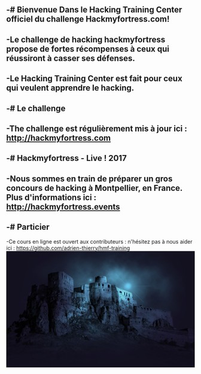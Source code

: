 -# Bienvenue Dans le Hacking Training Center officiel du challenge Hackmyfortress.com!
-
-Le challenge de hacking hackmyfortress propose de fortes récompenses à ceux qui réussiront à casser ses défenses.
-
-Le Hacking Training Center est fait pour ceux qui veulent apprendre le hacking.
-
-# Le challenge
-
-The challenge est régulièrement mis à jour ici : http://hackmyfortress.com
-
-# Hackmyfortress - Live ! 2017
-
-Nous sommes en train de préparer un gros concours de hacking à Montpellier, en France. Plus d'informations ici : http://hackmyfortress.events
-
-# Particier
-
-Ce cours en ligne est ouvert aux contributeurs : n'hésitez pas à nous aider ici : https://github.com/adrien-thierry/hmf-training
![alt text](https://raw.githubusercontent.com/adrien-thierry/hmf-training/master/src/fortress.jpg "fortress")